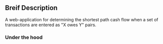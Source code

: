 ## Breif Description

A web-application for determining the shortest path cash flow when a set of transactions are entered as "X owes Y" pairs. 

### Under the hood

